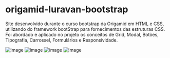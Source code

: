 # origamid-luravan-bootstrap
Site desenvolvido durante o curso bootstrap da Origamid em HTML e CSS, utilizando do framework bootStrap para fornecimentos das estruturas CSS. 
Foi abordado e aplicado no projeto os conceitos de Grid, Modal, Botões, Tipografia, Carrossel, Formulários e Responsividade.

![image](https://github.com/Lucasgyn94/origamid-luravan-bootstrap/assets/91031320/844202b6-dd5e-48a3-ade7-a380feb34613)
![image](https://github.com/Lucasgyn94/origamid-luravan-bootstrap/assets/91031320/089f5dfb-dcb1-4759-8bf0-9b95968e9cb0)
![image](https://github.com/Lucasgyn94/origamid-luravan-bootstrap/assets/91031320/be34a906-ea1a-4ea7-a6ee-48dcfe66f578)
![image](https://github.com/Lucasgyn94/origamid-luravan-bootstrap/assets/91031320/c54ba7ab-2b1d-401c-aa2d-dbe27756681d)


